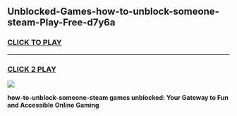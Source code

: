
## Unblocked-Games-how-to-unblock-someone-steam-Play-Free-d7y6a
<h3>
<a href="https://premium76.site?title=how-to-unblock-someone-steam&ref=18A1">CLICK TO PLAY</a></h3>
<hr>

<h3>
<a href="https://premium76.site?title=how-to-unblock-someone-steam&ref=18A1">CLICK 2 PLAY</a>
  
</h3>

<a href="https://premium76.site?title=how-to-unblock-someone-steam&ref=18A1"><img src="https://clearcache.store/games.png"></a>


**how-to-unblock-someone-steam games unblocked: Your Gateway to Fun and Accessible Online Gaming**
